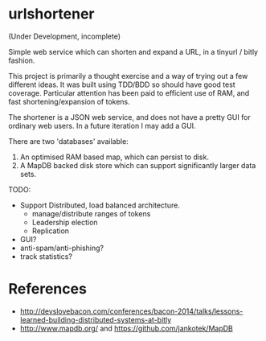 urlshortener
============

(Under Development, incomplete)

Simple web service which can shorten and expand a URL, in a tinyurl / bitly fashion.

This project is primarily a thought exercise and a way of trying out a few different ideas.  It was built using TDD/BDD so should have good test coverage.  Particular attention has been paid to efficient use of RAM, and fast shortening/expansion of tokens.

The shortener is a JSON web service, and does not have a pretty GUI for ordinary web users.  In a future iteration I may add a GUI.

There are two 'databases' available:

 1. An optimised RAM based map, which can persist to disk.
 2. A MapDB backed disk store which can support significantly larger data sets.

TODO:
 * Support Distributed, load balanced architecture.
     * manage/distribute ranges of tokens
     * Leadership election
     * Replication
 * GUI?
 * anti-spam/anti-phishing?
 * track statistics?


References
==========
 * http://devslovebacon.com/conferences/bacon-2014/talks/lessons-learned-building-distributed-systems-at-bitly
 * http://www.mapdb.org/ and https://github.com/jankotek/MapDB
